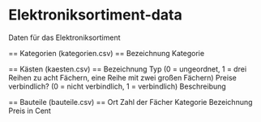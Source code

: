 # Elektroniksortiment-data
Daten für das Elektroniksortiment

== Kategorien (kategorien.csv) ==
Bezeichnung
Kategorie

== Kästen (kaesten.csv) ==
Bezeichnung
Typ (0 = ungeordnet, 1 = drei Reihen zu acht Fächern, eine Reihe mit zwei großen Fächern)
Preise verbindlich? (0 = nicht verbindlich, 1 = verbindlich)
Beschreibung

== Bauteile (bauteile.csv) ==
Ort
Zahl der Fächer
Kategorie
Bezeichnung
Preis in Cent